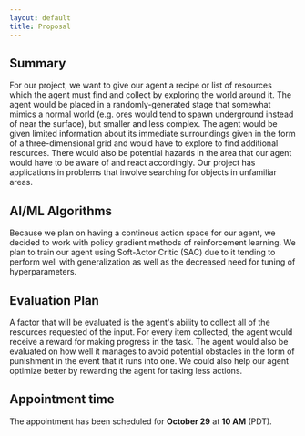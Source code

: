 ```yaml
---
layout: default
title: Proposal
---
```


## Summary

For our project, we want to give our agent a recipe or list of resources which the agent must find and collect by exploring the world around it. The agent would be placed in a randomly-generated stage that somewhat mimics a normal world (e.g. ores would tend to spawn underground instead of near the surface), but smaller and less complex. The agent would be given limited information about its immediate surroundings given in the form of a three-dimensional grid and would have to explore to find additional resources. There would also be potential hazards in the area that our agent would have to be aware of and react accordingly. Our project has applications in problems that involve searching for objects in unfamiliar areas.

## AI/ML Algorithms
Because we plan on having a continous action space for our agent, we decided to work with policy gradient methods of reinforcement learning. We plan to train our agent using Soft-Actor Critic (SAC) due to it tending to perform well with generalization as well as the decreased need for tuning of hyperparameters.

## Evaluation Plan

A factor that will be evaluated is the agent's ability to collect all of the resources requested of the input. For every item collected, the agent would receive a reward for making progress in the task. The agent would also be evaluated on how well it manages to avoid potential obstacles in the form of punishment in the event that it runs into one. We could also help our agent optimize better by rewarding the agent for taking less actions.


## Appointment time
The appointment has been scheduled for **October 29** at **10 AM** (PDT).
